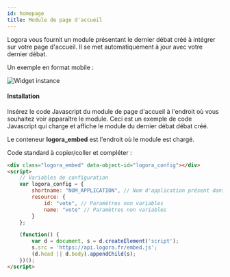 ```yaml
---
id: homepage
title: Module de page d'accueil
---
```


Logora vous fournit un module présentant le dernier débat créé à intégrer sur votre page d'accueil. Il se met automatiquement à jour avec votre dernier débat.

Un exemple en format mobile : 

![Widget instance](/img/widget_instance.png)

#### Installation

Insérez le code Javascript du module de page d'accueil à l'endroit où vous souhaitez voir apparaître le module. Ceci est un exemple de code Javascript qui charge et affiche le module du dernier débat débat créé.


Le conteneur **logora_embed** est l'endroit où le module est chargé.

Code standard à copier/coller et compléter :

```html
<div class="logora_embed" data-object-id="logora_config"></div>
<script>
    // Variables de configuration
    var logora_config = {
        shortname: "NOM_APPLICATION", // Nom d'application présent dans votre espace d'administration
        resource: {
            id: "vote", // Paramètres non variables
            name: "vote" // Paramètres non variables
        }
    };

    (function() {
        var d = document, s = d.createElement('script');
        s.src = 'https://api.logora.fr/embed.js';
        (d.head || d.body).appendChild(s);
    })();
</script>
```
